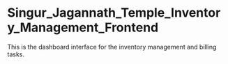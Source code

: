 # Singur_Jagannath_Temple_Inventory_Management_Frontend
This is the dashboard interface for the inventory management and billing tasks.
